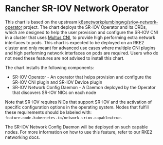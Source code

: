 # Rancher SR-IOV Network Operator

This chart is based on the upstream [k8snetworkplumbingwg/sriov-network-operator](https://github.com/k8snetworkplumbingwg/sriov-network-operator) project. The chart deploys the SR-IOV Operator and its CRDs, which are designed to help the user provision and configure the SR-IOV CNI in a cluster that uses [Multus CNI](https://github.com/k8snetworkplumbingwg/multus-cni), to provide high performing extra network interfaces to pods. This chart is expected to be deployed on an RKE2 cluster and only meant for advanced use cases where multiple CNI plugins and high performing network interfaces on pods are required. Users who do not need these features are not advised to install this chart.

The chart installs the following components:

 - SR-IOV Operator - An operator that helps provision and configure the SR-IOV CNI plugin and SR-IOV Device plugin
 - SR-IOV Network Config Daemon - A Daemon deployed by the Operator that discovers SR-IOV NICs on each node

Note that SR-IOV requires NICs that support SR-IOV and the activation of specific configuration options in the operating system. Nodes that fulfill these requirements should be labeled with: `feature.node.kubernetes.io/network-sriov.capable=true`.

The SR-IOV Network Config Daemon will be deployed on such capable nodes. For more information on how to use this feature, refer to our RKE2 networking docs.

